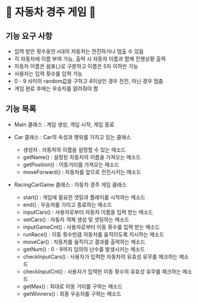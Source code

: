 :car: 자동차 경주 게임 :car:
============================

## 기능 요구 사항

* 입력 받은 횟수동안 n대의 자동차는 전진하거나 멈출 수 있음
* 각 자동차에 이름 부여 가능, 출력 시 자동차 이름과 함께 진행상황 출력
* 자동차 이름은 쉼표(,)로 구분하고 이름은 5자 이하만 가능
* 사용자는 입력 횟수를 입력 가능
* 0 - 9 사이의 random값을 구하고 4이상인 경우 전진, 아닌 경우 멈춤
* 게임 완료 후에는 우승자를 알려줘야 함

## 기능 목록

* Main 클래스 : 게임 생성, 게임 시작, 게임 종료

* Car 클래스 : Car의 속성과 행위를 가지고 있는 클래스
  * 생성자 : 자동차의 이름을 설정할 수 있는 메소드
  * getName() : 설정된 자동차의 이름을 가져오는 메소드
  * getPosition() : 이동거리를 가져오는 메소드
  * moveForward() : 자동차를 앞으로 전진시키는 메소드
  
* RacingCarGame 클래스 : 자동차 경주 게임 클래스
  * start() : 게임에 필요한 셋팅과 플레이를 시작하는 메소드
  * end() : 우승자를 가리고 종료하는 메소드
  * inputCars() : 사용자로부터 자동차 이름을 입력 받는 메소드
  * setCars() : 자동차 객체 생성 및 셋팅하는 메소드
  * inputGameCnt() : 사용자로부터 이동 횟수를 입력 받는 메소드
  * runRace() : 이동 횟수만큼 자동차를 움직이도록 지시하는 메소드
  * moveCar() : 자동차를 움직이고 결과를 출력하는 메소드
  * getNum() : 0 - 9까지 임의의 난수를 발생시키는 메소드
  * checkInputCars() : 사용자가 입력한 자동차의 유효성 유무를 체크하는 메소드
  * checkInputCnt() : 사용자가 입력한 이동 횟수의 유효성 유무를 체크하는 메소드
  * getMax() : 최대로 이동 거리를 구하는 메소드
  * getWinners() : 최종 우승자를 구하는 메소드
